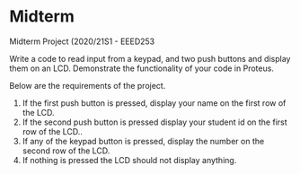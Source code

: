 # Midterm

Midterm Project (2020/21S1 - EEED253

Write a code to read input from a keypad, and two push buttons and display them on an LCD. Demonstrate the functionality of your code in Proteus. 

Below are the requirements of the project.

1. If the first push button is pressed, display your name on the first row of the LCD.
2. If the second push button is pressed display your student id on the first row of the LCD..
3. If any of the keypad button is pressed, display the number on the second row of the LCD.
4. If nothing is pressed the LCD should not display anything.
